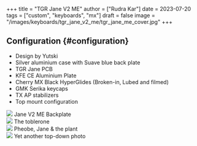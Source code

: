 +++
title = "TGR Jane V2 ME"
author = ["Rudra Kar"]
date = 2023-07-20
tags = ["custom", "keyboards", "mx"]
draft = false
image = "/images/keyboards/tgr_jane_v2_me/tgr_jane_me_cover.jpg"
+++

## Configuration {#configuration}

-   Design by Yutski
-   Silver aluminium case with Suave blue back plate
-   TGR Jane PCB
-   KFE CE Aluminium Plate
-   Cherry MX Black HyperGlides (Broken-in, Lubed and filmed)
-   GMK Serika keycaps
-   TX AP stabilizers
-   Top mount configuration

<div class="post-image">
  <img src="/images/keyboards/tgr_jane_v2_me/tgr_jane_me_04.jpg" loading="lazy"/>
  <span class="img-description">Jane V2 ME Backplate</span>
</div>

<div class="post-image">
  <img src="/images/keyboards/tgr_jane_v2_me/tgr_jane_me_03.jpg" loading="lazy"/>
  <span class="img-description">The toblerone </span>
</div>

<div class="post-image">
  <img src="/images/keyboards/tgr_jane_v2_me/tgr_jane_me_cat.jpg" loading="lazy"/>
  <span class="img-description">Pheobe, Jane & the plant</span>
</div>

<div class="post-image">
  <img src="/images/keyboards/tgr_jane_v2_me/tgr_jane_me_02.jpg" loading="lazy"/>
  <span class="img-description"> Yet another top-down photo </span>
</div>
